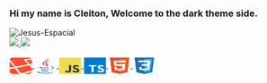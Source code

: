 ### Hi my name is Cleiton, Welcome to the dark theme side.
<img alt="Jesus-Espacial" src="https://mir-s3-cdn-cf.behance.net/project_modules/fs/805f7f68040289.5b569a1dadc07.gif">
<div>
  <a href="https://github.com/CleitonOliveiraS">
  <a href="https://github.com/CleitonOliveiraS">
  <img height = "180em" src = "https://github-readme-stats.vercel.app/api?username=CleitonOliveiraS&show_icons=true&theme=dracula&include_all_commits=true&count_private=true" />
  <img height="180em" src="https://github-readme-stats.vercel.app/api/top-langs/?username=CleitonOliveiraS&layout=compact&langs_count=20&theme=dracula" />
</div>
<div style="display: inline_block"><br>
  <img align="center" alt="Laravel" height="30" width="40" src="https://raw.githubusercontent.com/devicons/devicon/master/icons/laravel/laravel-plain.svg">
  <img align="center" alt="Java" height="30" width="40" src="https://raw.githubusercontent.com/devicons/devicon/master/icons/java/java-original.svg">
  <img align="center" alt="Js" height="30" width="40" src="https://raw.githubusercontent.com/devicons/devicon/master/icons/javascript/javascript-original.svg">
  <img align="center" alt="Ts" height="30" width="40" src="https://raw.githubusercontent.com/devicons/devicon/master/icons/typescript/typescript-plain.svg">
  <img align="center" alt="HTML" height="30" width="40" src="https://raw.githubusercontent.com/devicons/devicon/master/icons/html5/html5-original.svg">
  <img align="center" alt="CSS" height="30" width="40" src="https://raw.githubusercontent.com/devicons/devicon/master/icons/css3/css3-original.svg">
</div>
